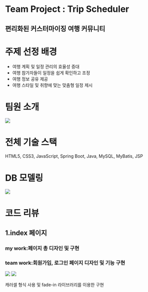 <h1>Team Project : Trip Scheduler</h1>
<h2>편리화된 커스터마이징 여행 커뮤니티</h2>

<h1>주제 선정 배경</h1>
<ul>
  <li>여행 계획 및 일정 관리의 효율성 증대</li>
  <li>여행 참가자들이 일정을 쉽게 확인하고 조정</li>
  <li>여행 정보 공유 제공</li>
  <li>여행 스타일 및 취향에 맞는 맞춤형 일정 제시</li>
</ul>

<h1>팀원 소개</h1>
<img src="https://github.com/user-attachments/assets/48174082-ffab-4b52-83b4-e93de01e361d">




<h1>전체 기술 스택</h1>
<p>HTML5, CSS3, JavaScript, Spring Boot, Java, MySQL, MyBatis, JSP</p>

<h1>DB 모델링</h1>
<img src="https://github.com/user-attachments/assets/7b14ea66-ee52-42bb-a6ff-bc6159b216e3">


<h1>코드 리뷰</h1>
  <h2>1.index 페이지</h2>
  <h3>my work:페이지 총 디자인 및 구현</h3>
  <h3>team work:회원가입, 로그인 페이지 디자인 및 기능 구현</h3>
<img src="https://github.com/user-attachments/assets/d5811e3b-d39e-4c3d-930a-054ac946a2df">
<img src="https://github.com/user-attachments/assets/4f294b58-241e-46e5-9729-2eb1d1c650ba">

<p>캐러셀 형식 사용 및 fade-in 라이브러리를 이용한 구현</p>
  

